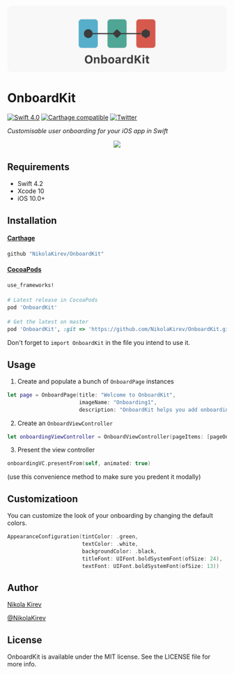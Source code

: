 ![OnboardKit](Assets/banner.png)

# OnboardKit
[![Swift 4.0](https://img.shields.io/badge/Swift-4.2-orange.svg?style=flat)](https://developer.apple.com/swift/)
[![Carthage compatible](https://img.shields.io/badge/Carthage-compatible-4BC51D.svg?style=flat)](https://github.com/Carthage/Carthage)
[![Twitter](https://img.shields.io/badge/twitter-@NikolaKirev-blue.svg?style=flat)](https://twitter.com/NikolaKirev)

*Customisable user onboarding for your iOS app in Swift*

<p align="center"><img src="https://media.giphy.com/media/3ohjV8gDG3kE5dbWSI/giphy.gif" /></p>

## Requirements

* Swift 4.2
* Xcode 10
* iOS 10.0+

## Installation

#### [Carthage](https://github.com/Carthage/Carthage)

````bash
github "NikolaKirev/OnboardKit"
````

#### [CocoaPods](http://cocoapods.org)

````ruby
use_frameworks!

# Latest release in CocoaPods
pod 'OnboardKit'

# Get the latest on master
pod 'OnboardKit', :git => 'https://github.com/NikolaKirev/OnboardKit.git', :branch => 'master'
````

Don't forget to `import OnboardKit` in the file you intend to use it.

## Usage

1. Create and populate a bunch of `OnboardPage` instances
````swift
let page = OnboardPage(title: "Welcome to OnboardKit",
                       imageName: "Onboarding1",
                       description: "OnboardKit helps you add onboarding to your iOS app")
````
2. Create an `OnboardViewController`
````swift
let onboardingViewController = OnboardViewController(pageItems: [pageOne, ...]])
````
3. Present the view controller
````swift
onboardingVC.presentFrom(self, animated: true)
````
(use this convenience method to make sure you predent it modally)

## Customizatioon

You can customize the look of your onboarding by changing the default colors.
````swift
AppearanceConfiguration(tintColor: .green,
                        textColor: .white,
                        backgroundColor: .black,
                        titleFont: UIFont.boldSystemFont(ofSize: 24),
                        textFont: UIFont.boldSystemFont(ofSize: 13))
````

## Author

[Nikola Kirev](http://nikolakirev.com)

[@NikolaKirev](http://twitter.com/nikolakirev)

## License

OnboardKit is available under the MIT license. See the LICENSE file for more info.
